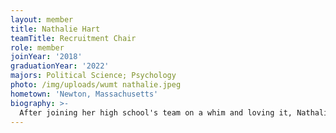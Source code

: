 ```yaml
---
layout: member
title: Nathalie Hart
teamTitle: Recruitment Chair
role: member
joinYear: '2018'
graduationYear: '2022'
majors: Political Science; Psychology
photo: /img/uploads/wumt nathalie.jpeg
hometown: 'Newton, Massachusetts'
biography: >-
  After joining her high school's team on a whim and loving it, Nathalie knew that she wanted to continue mock trial in college. She feels lucky to have found such a wonderful home with WUMT. At tournaments, you can find her playing under-qualified expert witnesses, forgetting how to timekeep, and complaining about traveling to Iowa for the fifteenth time this year. Outside of mock, she enjoys crocheting, working in her psychology lab, and dreaming about working for 538.
---
```


